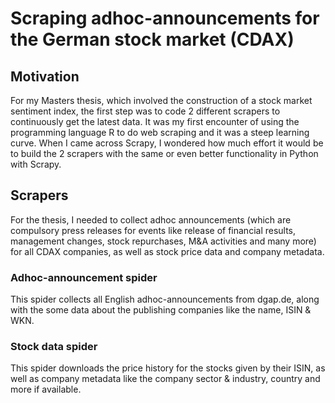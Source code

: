 # Scraping adhoc-announcements for the German stock market (CDAX)

## Motivation
For my Masters thesis, which involved the construction of a stock market sentiment index,
the first step was to code 2 different scrapers to continuously get the latest data.
It was my first encounter of using the programming language R to do web scraping and it was a steep learning curve.
When I came across Scrapy, I wondered how much effort it would be to build the 2 scrapers with the same or even better
functionality in Python with Scrapy.

## Scrapers
For the thesis, I needed to collect adhoc announcements (which are compulsory press releases for events like
release of financial results, management changes, stock repurchases, M&A activities and many more)
for all CDAX companies, as well as stock price data and company metadata.

### Adhoc-announcement spider
This spider collects all English adhoc-announcements from dgap.de, 
along with the some data about the publishing companies like the name, ISIN & WKN.


### Stock data spider
This spider downloads the price history for the stocks given by their ISIN,
as well as company metadata like the company sector & industry, country and more if available.


